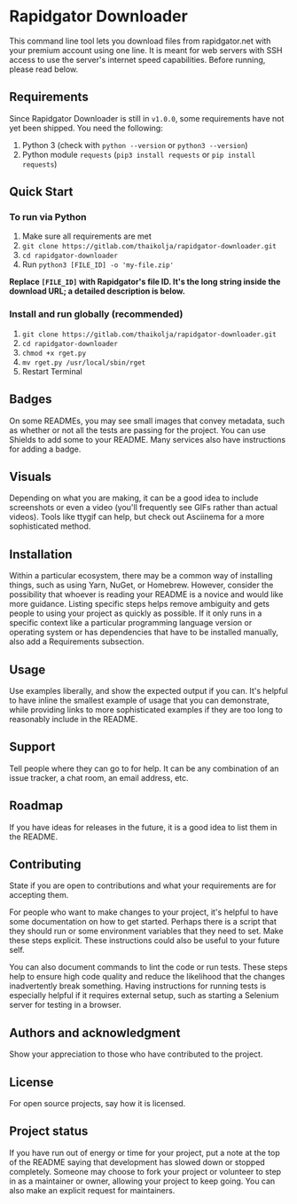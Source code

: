 # Rapidgator Downloader

This command line tool lets you download files from rapidgator.net with your premium account using one line. It is meant for web servers with SSH access to use the server's internet speed capabilities. Before running, please read below.

## Requirements

Since Rapidgator Downloader is still in `v1.0.0`, some requirements have not yet been shipped. You need the following:

1. Python 3 (check with `python --version` or `python3 --version`)
2. Python module `requests` (`pip3 install requests` or `pip install requests`)

## Quick Start

### To run via Python

1. Make sure all requirements are met
2. `git clone https://gitlab.com/thaikolja/rapidgator-downloader.git`
2. `cd rapidgator-downloader`
3. Run `python3 [FILE_ID] -o 'my-file.zip'`

**Replace `[FILE_ID]` with Rapidgator's file ID. It's the long string inside the download URL; a detailed description is below.**

### Install and run globally (recommended)

1. `git clone https://gitlab.com/thaikolja/rapidgator-downloader.git`
2. `cd rapidgator-downloader`
3. 	`chmod +x rget.py`
4. `mv rget.py /usr/local/sbin/rget`
5. Restart Terminal

## Badges
On some READMEs, you may see small images that convey metadata, such as whether or not all the tests are passing for the project. You can use Shields to add some to your README. Many services also have instructions for adding a badge.

## Visuals
Depending on what you are making, it can be a good idea to include screenshots or even a video (you'll frequently see GIFs rather than actual videos). Tools like ttygif can help, but check out Asciinema for a more sophisticated method.

## Installation
Within a particular ecosystem, there may be a common way of installing things, such as using Yarn, NuGet, or Homebrew. However, consider the possibility that whoever is reading your README is a novice and would like more guidance. Listing specific steps helps remove ambiguity and gets people to using your project as quickly as possible. If it only runs in a specific context like a particular programming language version or operating system or has dependencies that have to be installed manually, also add a Requirements subsection.

## Usage
Use examples liberally, and show the expected output if you can. It's helpful to have inline the smallest example of usage that you can demonstrate, while providing links to more sophisticated examples if they are too long to reasonably include in the README.

## Support
Tell people where they can go to for help. It can be any combination of an issue tracker, a chat room, an email address, etc.

## Roadmap
If you have ideas for releases in the future, it is a good idea to list them in the README.

## Contributing
State if you are open to contributions and what your requirements are for accepting them.

For people who want to make changes to your project, it's helpful to have some documentation on how to get started. Perhaps there is a script that they should run or some environment variables that they need to set. Make these steps explicit. These instructions could also be useful to your future self.

You can also document commands to lint the code or run tests. These steps help to ensure high code quality and reduce the likelihood that the changes inadvertently break something. Having instructions for running tests is especially helpful if it requires external setup, such as starting a Selenium server for testing in a browser.

## Authors and acknowledgment
Show your appreciation to those who have contributed to the project.

## License
For open source projects, say how it is licensed.

## Project status
If you have run out of energy or time for your project, put a note at the top of the README saying that development has slowed down or stopped completely. Someone may choose to fork your project or volunteer to step in as a maintainer or owner, allowing your project to keep going. You can also make an explicit request for maintainers.
